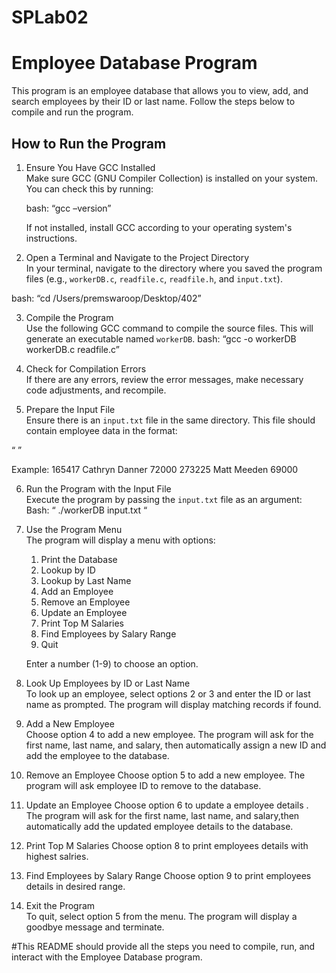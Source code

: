 # SPLab02


# Employee Database Program

This program is an employee database that allows you to view, add, and search employees by their ID or last name. Follow the steps below to compile and run the program.

## How to Run the Program

1. Ensure You Have GCC Installed  
   Make sure GCC (GNU Compiler Collection) is installed on your system. You can check this by running:

   bash:  “gcc –version”

   If not installed, install GCC according to your operating system's instructions.

2. Open a Terminal and Navigate to the Project Directory  
   In your terminal, navigate to the directory where you saved the program files (e.g., `workerDB.c`, `readfile.c`, `readfile.h`, and `input.txt`).
   
bash:  “cd /Users/premswaroop/Desktop/402”

3. Compile the Program  
   Use the following GCC command to compile the source files. This will generate an executable named `workerDB`.
bash: “gcc -o workerDB workerDB.c readfile.c”

4. Check for Compilation Errors  
   If there are any errors, review the error messages, make necessary code adjustments, and recompile.

5. Prepare the Input File  
   Ensure there is an `input.txt` file in the same directory. This file should contain employee data in the format:
  
“<ID> <First Name> <Last Name> <Salary>”

   Example:
   165417 Cathryn Danner 72000
   273225 Matt Meeden 69000

6. Run the Program with the Input File  
   Execute the program by passing the `input.txt` file as an argument:
   Bash:  “  ./workerDB input.txt “

7. Use the Program Menu  
   The program will display a menu with options:
   
   1. Print the Database
   2. Lookup by ID
   3. Lookup by Last Name
   4. Add an Employee
   5. Remove an Employee
   6. Update an Employee
   7. Print Top M Salaries
   8. Find Employees by Salary Range
   9. Quit
 
   Enter a number (1-9) to choose an option.

8. Look Up Employees by ID or Last Name  
   To look up an employee, select options 2 or 3 and enter the ID or last name as prompted. The program will display matching records if found.

9. Add a New Employee  
   Choose option 4 to add a new employee. The program will ask for the first name, last name, and salary, then automatically assign a new ID and add the employee to the database.

10. Remove an Employee
    Choose option 5 to add a new employee. The program will ask employee ID to remove to the database.

11. Update an Employee
    Choose option 6 to update a employee details . The program will ask for the first name, last name, and salary,then automatically add the updated employee details to the            database.

12. Print Top M Salaries
    Choose option 8 to print employees details with highest salries.
   
13. Find Employees by Salary Range
    Choose option 9 to print employees details in desired range.
   
14. Exit the Program  
   To quit, select option 5 from the menu. The program will display a goodbye message and terminate.


#This README should provide all the steps you need to compile, run, and interact with the Employee Database program.
